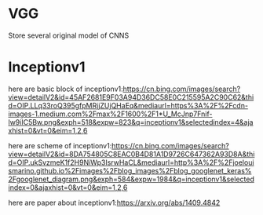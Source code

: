 # VGG
Store several original model of CNNS
# Inceptionv1
here are basic block of inceptionv1:https://cn.bing.com/images/search?view=detailV2&id=45AF2681E9F03A94D36DC58E0C215595A2C90C62&thid=OIP.LLq33roQ395gfpMRjjZUjQHaEq&mediaurl=https%3A%2F%2Fcdn-images-1.medium.com%2Fmax%2F1600%2F1*U_McJnp7Fnif-lw9iIC5Bw.png&exph=518&expw=823&q=inceptionv1&selectedindex=4&ajaxhist=0&vt=0&eim=1,2,6

here are scheme of inceptionv1:https://cn.bing.com/images/search?view=detailV2&id=8DA754805C8EAC0B4D81A1D9726C647362A93D8A&thid=OIP.ukSvzmeK1f2H9NiWp3IsrwHaCL&mediaurl=http%3A%2F%2Fjoelouismarino.github.io%2Fimages%2Fblog_images%2Fblog_googlenet_keras%2Fgooglenet_diagram.png&exph=584&expw=1984&q=inceptionv1&selectedindex=0&ajaxhist=0&vt=0&eim=1,2,6

here are paper about inceptionv1:https://arxiv.org/abs/1409.4842

